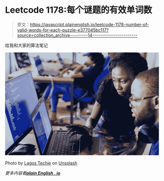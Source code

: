 # Leetcode 1178:每个谜题的有效单词数

> 原文：<https://javascript.plainenglish.io/leetcode-1178-number-of-valid-words-for-each-puzzle-e377045bc117?source=collection_archive---------14----------------------->

给我和大家的算法笔记

![](img/c40e038e0a7a02dfe2a4ac6746514a53.png)

Photo by [Lagos Techie](https://unsplash.com/@heylagostechie?utm_source=medium&utm_medium=referral) on [Unsplash](https://unsplash.com?utm_source=medium&utm_medium=referral)

*更多内容看*[***plain English . io***](http://plainenglish.io/)